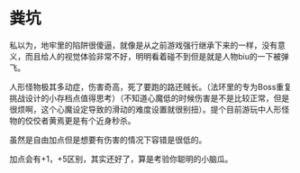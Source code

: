 # 粪坑

私以为，地牢里的陷阱很傻逼，就像是从之前游戏强行继承下来的一样，没有意义，而且给人的视觉体验非常不好，明明看着碰不到但是就是人物biu的一下被弹飞。

人形怪物极其多动症，伤害奇高，死了要跑的路还贼长。（法环里的专为Boss重复挑战设计的小存档点值得思考）（不知道心魔低的时候伤害是不是比较正常，但是很烦啊，这个心魔设定导致的滑动的难度设置就很别扭）。提个目前游玩中人形怪物的佼佼者黄焉更是有个近身秒杀。

虽然是自由加点但是想要有伤害的情况下容错是很低的。

加点会有+1，+5区别，其实还好了，算是考验你聪明的小脑瓜。